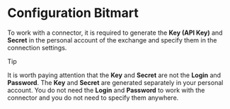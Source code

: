 # Configuration Bitmart

To work with a connector, it is required to generate the **Key (API Key)** and **Secret** in the personal account of the exchange and specify them in the connection settings.

> [!TIP]
> It is worth paying attention that the **Key** and **Secret** are not the **Login** and **Password**. The **Key** and **Secret** are generated separately in your personal account. You do not need the **Login** and **Password** to work with the connector and you do not need to specify them anywhere.
